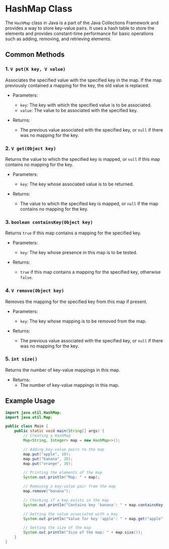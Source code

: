 # HashMap Class

The `HashMap` class in Java is a part of the Java Collections Framework and provides a way to store key-value pairs. It uses a hash table to store the elements and provides constant-time performance for basic operations such as adding, removing, and retrieving elements.

## Common Methods

### 1. `V put(K key, V value)`

Associates the specified value with the specified key in the map. If the map previously contained a mapping for the key, the old value is replaced.

- Parameters:

  - `key`: The key with which the specified value is to be associated.
  - `value`: The value to be associated with the specified key.

- Returns:
  - The previous value associated with the specified key, or `null` if there was no mapping for the key.

### 2. `V get(Object key)`

Returns the value to which the specified key is mapped, or `null` if this map contains no mapping for the key.

- Parameters:

  - `key`: The key whose associated value is to be returned.

- Returns:
  - The value to which the specified key is mapped, or `null` if the map contains no mapping for the key.

### 3. `boolean containsKey(Object key)`

Returns `true` if this map contains a mapping for the specified key.

- Parameters:

  - `key`: The key whose presence in this map is to be tested.

- Returns:
  - `true` if this map contains a mapping for the specified key, otherwise `false`.

### 4. `V remove(Object key)`

Removes the mapping for the specified key from this map if present.

- Parameters:

  - `key`: The key whose mapping is to be removed from the map.

- Returns:
  - The previous value associated with the specified key, or `null` if there was no mapping for the key.

### 5. `int size()`

Returns the number of key-value mappings in this map.

- Returns:
  - The number of key-value mappings in this map.

## Example Usage

```java
import java.util.HashMap;
import java.util.Map;

public class Main {
    public static void main(String[] args) {
        // Creating a HashMap
        Map<String, Integer> map = new HashMap<>();

        // Adding key-value pairs to the map
        map.put("apple", 10);
        map.put("banana", 20);
        map.put("orange", 30);

        // Printing the elements of the map
        System.out.println("Map: " + map);

        // Removing a key-value pair from the map
        map.remove("banana");

        // Checking if a key exists in the map
        System.out.println("Contains key 'banana': " + map.containsKey("banana"));

        // Getting the value associated with a key
        System.out.println("Value for key 'apple': " + map.get("apple"));

        // Getting the size of the map
        System.out.println("Size of the map: " + map.size());
    }
}
```
